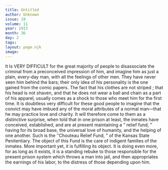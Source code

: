 ```yaml
---
title: Untitled
author: Unknown
issue: 19
volume: 11
year: 1913
month: 36
day: 2
tags:
layout: page.njk
image:
---
```

It Is VERY DIFFICULT for the great majority of people to disassociate the criminal from a preconceived impression of him, and imagine him as just a plain, every-day man, with all the feelings of other men. They have never seen him behind the bars; their only idea of his personality is the one gained from the comic papers. The fact that his clothes are not striped ; that his head is not shaven, and that he does not wear a ball and chain as a part of his apparel, usually comes as a shock to those who meet him for the first time.    It is doubtless very difficult for these good people to imagine that the convict may have imbued any of the moral attributes of a normal man—that he may practice love and charity. It will therefore come to them as a distinctive surprise, when told that in one prison at least, the inmates have conceived, established, and are at present maintaining a “ relief fund, ” having for its broad base, the universal love of humanity, and the helping of one another. Such is the ‘‘Chouteau Relief Fund, ” of the Kansas State Penitentiary.    The object of this Fund is the care of indigent families of the inmates. More important yet, it is fulfilling its object. It is doing even more, for as long as it exists, it is a standing rebuke to those responsible for the present prison system which throws a man into jail, and then appropriates the earnings of his labor, to the distress of those depending upon him.    





